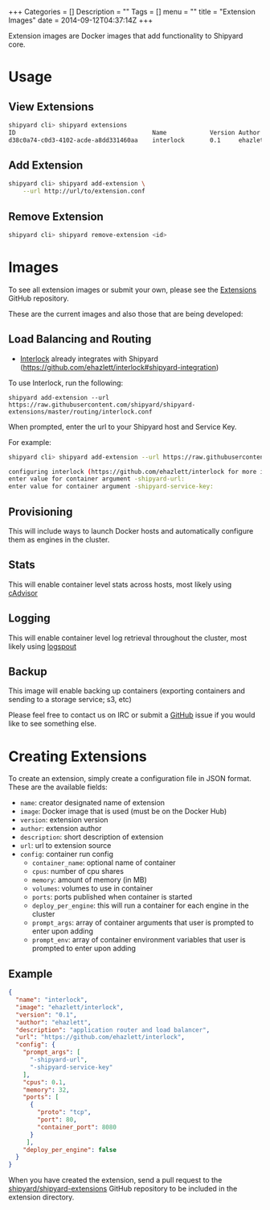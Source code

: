 +++
Categories = []
Description = ""
Tags = []
menu = ""
title = "Extension Images"
date = 2014-09-12T04:37:14Z
+++

Extension images are Docker images that add functionality to Shipyard core.

# Usage

## View Extensions
```bash
shipyard cli> shipyard extensions
ID                                      Name            Version Author          Image                   Url                                     Description
d38c0a74-c0d3-4102-acde-a8dd331460aa    interlock       0.1     ehazlett        ehazlett/interlock      https://github.com/ehazlett/interlock   application router and load balancer
```

## Add Extension
```bash
shipyard cli> shipyard add-extension \
    --url http://url/to/extension.conf
```

## Remove Extension
```bash
shipyard cli> shipyard remove-extension <id>
```

# Images
To see all extension images or submit your own, please see the [Extensions](https://github.com/shipyard/shipyard-extensions/) GitHub repository.

These are the current images and also those that are being developed:

## Load Balancing and Routing

* [Interlock](https://github.com/ehazlett/interlock) already integrates with Shipyard (https://github.com/ehazlett/interlock#shipyard-integration)

To use Interlock, run the following:

`shipyard add-extension --url https://raw.githubusercontent.com/shipyard/shipyard-extensions/master/routing/interlock.conf`

When prompted, enter the url to your Shipyard host and Service Key.

For example:

```bash
shipyard cli> shipyard add-extension --url https://raw.githubusercontent.com/shipyard/shipyard-extensions/master/routing/interlock.conf

configuring interlock (https://github.com/ehazlett/interlock for more info)
enter value for container argument -shipyard-url:
enter value for container argument -shipyard-service-key:
```

## Provisioning
This will include ways to launch Docker hosts and automatically configure them as engines in the cluster.

## Stats
This will enable container level stats across hosts, most likely using [cAdvisor](https://github.com/google/cadvisor)

## Logging
This will enable container level log retrieval throughout the cluster, most likely using [logspout](https://github.com/progrium/logspout)

## Backup
This image will enable backing up containers (exporting containers and sending to a storage service; s3, etc)

Please feel free to contact us on IRC or submit a [GitHub](https://github.com/shipyard/shipyard) issue if you would like to see something else.

# Creating Extensions
To create an extension, simply create a configuration file in JSON format.  These are the available fields:

* `name`: creator designated name of extension
* `image`: Docker image that is used (must be on the Docker Hub)
* `version`: extension version
* `author`: extension author
* `description`: short description of extension
* `url`: url to extension source
* `config`: container run config
  * `container_name`: optional name of container
  * `cpus`: number of cpu shares
  * `memory`: amount of memory (in MB)
  * `volumes`: volumes to use in container
  * `ports`: ports published when container is started
  * `deploy_per_engine`: this will run a container for each engine in the cluster
  * `prompt_args`: array of container arguments that user is prompted to enter upon adding
  * `prompt_env`: array of container environment variables that user is prompted to enter upon adding

## Example

```json
{
  "name": "interlock",
  "image": "ehazlett/interlock",
  "version": "0.1",
  "author": "ehazlett",
  "description": "application router and load balancer",
  "url": "https://github.com/ehazlett/interlock",
  "config": {
    "prompt_args": [
      "-shipyard-url",
      "-shipyard-service-key"
    ],
    "cpus": 0.1,
    "memory": 32,
    "ports": [
      {
        "proto": "tcp",
        "port": 80,
        "container_port": 8080
      }
     ],
    "deploy_per_engine": false
  }
}
```

When you have created the extension, send a pull request to the [shipyard/shipyard-extensions](https://github.com/shipyard/shipyard-extensions) GitHub repository to be included in the extension directory.
